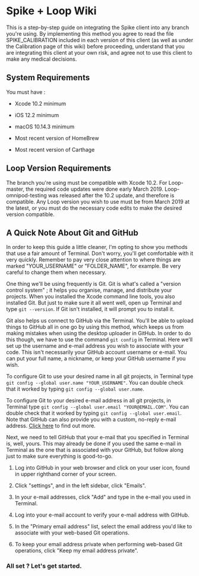 # Spike + Loop Wiki
This is a step-by-step guide on integrating the Spike client into any branch you're using. By implementing this method you agree to read the file SPIKE_CALIBRATION included in each version of this client (as well as under the Calibration page of this wiki) before proceeding, understand that you are integrating this client at your own risk, and agree not to use this client to make any medical decisions.

## System Requirements
You must have :

* Xcode 10.2 minimum

* iOS 12.2 minimum

* macOS 10.14.3 minimum

* Most recent version of HomeBrew

* Most recent version of Carthage

## Loop Version Requirements
The branch you're using must be compatible with Xcode 10.2. For Loop-master, the required code updates were done early March 2019. Loop-omnipod-testing was released after the 10.2 update, and therefore is compatible. Any Loop version you wish to use must be from March 2019 at the latest, or you must do the necessary code edits to make the desired version compatible.

## A Quick Note About Git and GitHub
In order to keep this guide a little cleaner, I'm opting to show you methods that use a fair amount of Terminal. Don't worry, you'll get comfortable with it very quickly. Remember to pay very close attention to where things are marked "YOUR_USERNAME" or "FOLDER_NAME", for example. Be very careful to change them when necessary.

One thing we'll be using frequently is Git. Git is what's called a "version control system" ; it helps you organise, manage, and distribute your projects. When you installed the Xcode command line tools, you also installed Git. But just to make sure it all went well, open up Terminal and type `git --version`. If Git isn't installed, it will prompt you to install it.

Git also helps us connect to GitHub via the Terminal. You'll be able to upload things to GitHub all in one go by using this method, which keeps us from making mistakes when using the desktop uploader in GitHub. In order to do this though, we have to use the command `git config` in Terminal. Here we'll set up the username and e-mail address you wish to associate with your code. This isn't necessarily your GitHub account username or e-mail. You can put your full name, a nickname, or keep your GitHub username if you wish.

To configure Git to use your desired name in all git projects, in Terminal type `git config --global user.name "YOUR_USERNAME"`. You can double check that it worked by typing `git config --global user.name`.

To configure Git to your desired e-mail address in all git projects, in Terminal type `git config --global user.email "YOUR@EMAIL.COM"`. You can double check that it worked by typing `git config --global user.email`. Note that GitHub can also provide you with a custom, no-reply e-mail address. [Click here](https://help.github.com/en/articles/setting-your-commit-email-address-on-github) to find out more.

Next, we need to tell GitHub that your e-mail that you specified in Terminal is, well, yours. This may already be done if you used the same e-mail in Terminal as the one that is associated with your GitHub, but follow along just to make sure everything is good-to-go.

1. Log into GitHub in your web browser and click on your user icon, found in upper righthand corner of your screen.

2. Click "settings", and in the left sidebar, click "Emails".

3. In your e-mail addresses, click "Add" and type in the e-mail you used in Terminal.

4. Log into your e-mail account to verify your e-mail address with GitHub.

5. In the "Primary email address" list, select the email address you'd like to associate with your web-based Git operations.

6. To keep your email address private when performing web-based Git operations, click "Keep my email address private".

### All set ? Let's get started.

